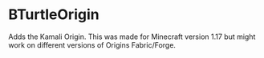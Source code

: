 # BTurtleOrigin
Adds the Kamali Origin. This was made for Minecraft version 1.17 but might work on different versions of Origins Fabric/Forge.
